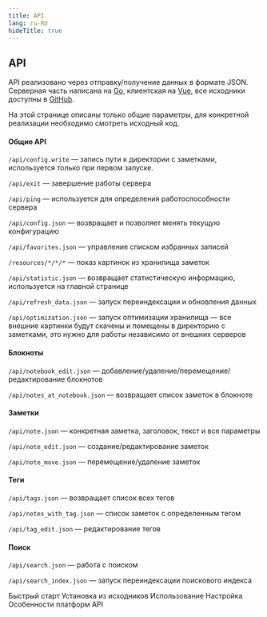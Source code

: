 ```yaml
---
title: API
lang: ru-RU
hideTitle: true
---
```


<div class="row">
<div class="col-12 col-md-8 order-2 order-md-1">

## API

API реализовано через отправку/получение данных в формате JSON. Серверная часть написана на [Go](https://golang.org/), клиентская на [Vue](https://vuejs.org/), все исходники доступны в [GitHub](https://github.com/NightMan-1/QVNote).

На этой странице описаны только общие параметры, для конкретной реализации необходимо смотреть исходный код.

#### Общие API

```/api/config.write``` <span class="ms-1 me-1">—</span> запись пути к директории с заметками, используется только при первом запуске.

```/api/exit``` <span class="ms-1 me-1">—</span> завершение работы сервера

```/api/ping``` <span class="ms-1 me-1">—</span> используется для определения работоспособности сервера

```/api/config.json``` <span class="ms-1 me-1">—</span> возвращает и позволяет менять текущую конфигурацию

```/api/favorites.json``` <span class="ms-1 me-1">—</span> управление списком избранных записей

```/resources/*/*/*``` <span class="ms-1 me-1">—</span> показ картинок из хранилища заметок

```/api/statistic.json``` <span class="ms-1 me-1">—</span> возвращает статистическую информацию, используется на главной странице

```/api/refresh_data.json``` <span class="ms-1 me-1">—</span> запуск переиндексации и обновления данных

```/api/optimization.json``` <span class="ms-1 me-1">—</span> запуск оптимизации хранилища <span class="ms-1 me-1">—</span> все внешние картинки будут скачены и помещены в директорию с заметками, это нужно для работы независимо от внешних серверов

#### Блокноты

```/api/notebook_edit.json``` <span class="ms-1 me-1">—</span> добавление/удаление/перемещение/редактирование блокнотов

```/api/notes_at_notebook.json``` <span class="ms-1 me-1">—</span> возвращает список заметок в блокноте


#### Заметки

```/api/note.json``` <span class="ms-1 me-1">—</span> конкретная заметка, заголовок, текст и все параметры

```/api/note_edit.json``` <span class="ms-1 me-1">—</span> создание/редактирование заметок

```/api/note_move.json``` <span class="ms-1 me-1">—</span> перемещение/удаление заметок


#### Теги

```/api/tags.json``` <span class="ms-1 me-1">—</span> возвращает список всех тегов

```/api/notes_with_tag.json``` <span class="ms-1 me-1">—</span> список заметок с определенным тегом

```/api/tag_edit.json``` <span class="ms-1 me-1">—</span> редактирование тегов


#### Поиск

```/api/search.json``` <span class="ms-1 me-1">—</span> работа с поиском

```/api/search_index.json``` <span class="ms-1 me-1">—</span> запуск переиндексации поискового индекса






</div>
<div class="col-12 col-md-4 order-1 order-md-2 mb-4 mb-sm-0">
<div class="list-group" style="position: sticky; top: 1rem;">
  <router-link to="/ru/docs/" class="list-group-item list-group-item-action">Быстрый старт</router-link>
  <router-link to="/ru/docs/sources.html" class="list-group-item list-group-item-action">Установка из исходников</router-link>
  <router-link to="/ru/docs/usage.html" class="list-group-item list-group-item-action">Использование</router-link>
  <router-link to="/ru/docs/configuration.html" class="list-group-item list-group-item-action">Настройка</router-link>
  <router-link to="/ru/docs/platform_features.html" class="list-group-item list-group-item-action">Особенности платформ</router-link>
  <router-link to="/ru/docs/api.html" class="list-group-item list-group-item-action active">API</router-link>
</div>
</div>


</div>
